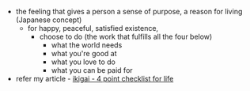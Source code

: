 - the feeling that gives a person a sense of purpose, a reason for living (Japanese concept)
	- for happy, peaceful, satisfied existence,
		- choose to do (the work that fulfills all the four below)
			- what the world needs
			- what you're good at
			- what you love to do
			- what you can be paid for
- refer my article - [ikigai - 4 point checklist for life](https://www.alvistor.com/making-life-worthy-of-living-the-4-point-checklist/)